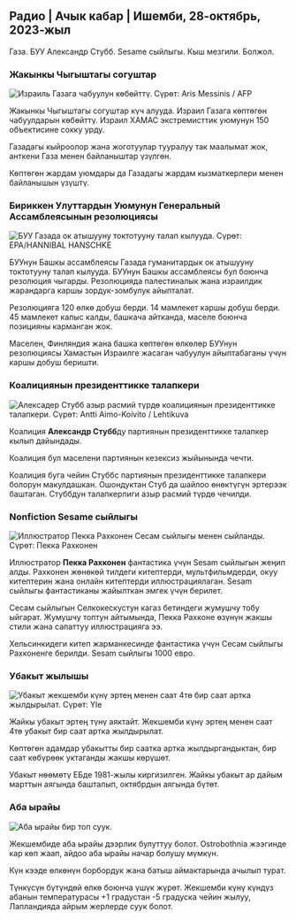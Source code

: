 ## Радио \| Ачык кабар \| Ишемби, 28-октябрь, 2023-жыл

Газа. БУУ Александр Стубб. Sesame сыйлыгы. Кыш мезгили. Болжол.

### Жакынкы Чыгыштагы согуштар

![Израиль Газага чабуулун көбөйттү. Сүрөт: Aris Messinis / AFP](https://images.cdn.yle.fi/image/upload/c_crop,h_2880,w_5120,x_0,y_531/ar_1.777777777777777,c_fill,g_faces,w_06/h_02q_auto:eco/f_auto/fl_lossy/v1698410872/39-1192351653bb10bf0b47)

Жакынкы Чыгыштагы согуштар күч алууда. Израил Газага көптөгөн чабуулдарын көбөйттү. Израил ХАМАС экстремисттик уюмунун 150 объектисине сокку урду.

Газадагы кыйроолор жана жоготуулар тууралуу так маалымат жок, анткени Газа менен байланыштар үзүлгөн.

Көптөгөн жардам уюмдары да Газадагы жардам кызматкерлери менен байланышын үзүштү.

### Бириккен Улуттардын Уюмунун Генеральный Ассамблеясынын резолюциясы

![БУУ Газада ок атышууну токтотууну талап кылууда. Сүрөт: EPA/HANNIBAL HANSCHKE](https://images.cdn.yle.fi/image/upload/c_crop,h_3150,w_5600,x_0,y_268/ar_1.777777777777777,c_fill,g_faces/610h,q_auto:eco/f_auto/fl_lossy/v1698499380/39-1192714653d0ab7d4d4c)

БУУнун Башкы ассамблеясы Газада гуманитардык ок атышууну токтотууну талап кылууда. БУУнун Башкы ассамблеясы бул боюнча резолюция чыгарды. Резолюцияда палестиналык жана израилдик жарандарга каршы зордук-зомбулук айыпталат.

Резолюцияга 120 өлкө добуш берди. 14 мамлекет каршы добуш берди. 45 мамлекет калыс калды, башкача айтканда, маселе боюнча позицияны карманган жок.

Маселен, Финляндия жана башка көптөгөн өлкөлөр БУУнун резолюциясы Хамастын Израилге жасаган чабуулун айыптабаганы үчүн каршы добуш беришти.

### Коалициянын президенттикке талапкери

![Алексадер Стубб азыр расмий түрдө коалициянын президенттикке талапкери. Сүрөт: Antti Aimo-Koivito / Lehtikuva](https://images.cdn.yle.fi/image/upload/c_crop,h_2880,w_5120,x_0,y_287/ar_1.777777777777777,c_fill,g_02d/c_fill,g_02d/0/q_auto:eco/f_auto/fl_lossy/v1698494219/39-1192698653cf6c267686)

Коалиция **Александр Стубб**ду партиянын президенттикке талапкер кылып дайындады.

Коалиция бул маселени партиянын кезексиз жыйынында чечти.

Коалиция буга чейин Стуббс партиянын президенттикке талапкери болорун макулдашкан. Ошондуктан Стуб да шайлоо өнөктүгүн эртерээк баштаган. Стуббдун талапкерлиги азыр расмий түрдө чечилди.

### Nonfiction Sesame сыйлыгы

![Иллюстратор Пекка Рахконен Сесам сыйлыгы менен сыйланды. Сүрөт: Пекка Рахконен](https://images.cdn.yle.fi/image/upload/c_crop,h_861,w_1531,x_2,y_65/ar_1.777777777777777,c_fill,g_faces,h_675,w:1to/d.eco/f_auto/fl_lossy/v1698504762/39-1192741653d1f5e2611a)

Иллюстратор **Пекка Рахконен** фантастика үчүн Sesam сыйлыгын жеңип алды. Рахконен жөнөкөй тилдеги китептерди, мультфильмдерди, окуу китептерин жана онлайн китептерди иллюстрациялаган. Sesam сыйлыгы фантастиканы жайылткан эмгек үчүн берилет.

Сесам сыйлыгын Селкокескустун кагаз бетиндеги жумушчу тобу ыйгарат. Жумушчу топтун айтымында, Пекка Рахконе өзүнүн жакшы стили жана сапаттуу иллюстрацияга ээ.

Хельсинкидеги китеп жарманкесинде фантастика үчүн Сесам сыйлыгы Рахконенге берилди. Sesam сыйлыгы 1000 евро.

### Убакыт жылышы

![Убакыт жекшемби күнү эртең менен саат 4тө бир саат артка жылдырылат. Сүрөт: Yle](https://images.cdn.yle.fi/image/upload/c_crop,h_900,w_1600,x_0,y_0/ar_1.7777777777777777,c_fill,g_faces,h_675,w_1200/e/d/f_auto/fl_lossy/v1603530654/14-svyle-6142553197327452bd)

Жайкы убакыт эртең түнү аяктайт. Жекшемби күнү эртең менен саат 4тө убакыт бир саат артка жылдырылат.

Көптөгөн адамдар убакытты бир саатка артка жылдыргандыктан, бир саат көбүрөөк уктаганды жакшы көрүшөт.

Убакыт нөөмөтү ЕБде 1981-жылы киргизилген. Жайкы убакыт ар дайым марттын аягында башталып, октябрдын аягында бүтөт.

### Аба ырайы

![Аба ырайы бир топ суук.](https://images.cdn.yle.fi/image/upload/c_crop,h_1080,w_1919,x_0,y_0/ar_1.777777777777777,c_fill,g_faces,h_67010/d,0/q_auto:eco/f_auto/fl_lossy/v1698504972/39-1192742653d20d3625ce)

Жекшембиде аба ырайы дээрлик булуттуу болот. Ostrobothnia жээгинде кар көп жаап, айдоо аба ырайы начар болушу мүмкүн.

Күн кээде өлкөнүн борбордук жана батыш аймактарында ачылып турат.

Түнкүсүн бүтүндөй өлкө боюнча үшүк жүрөт. Жекшемби күнү күндүз абанын температурасы +1 градустан -5 градуска чейин жылуу, Лапландияда айрым жерлерде суук болот.